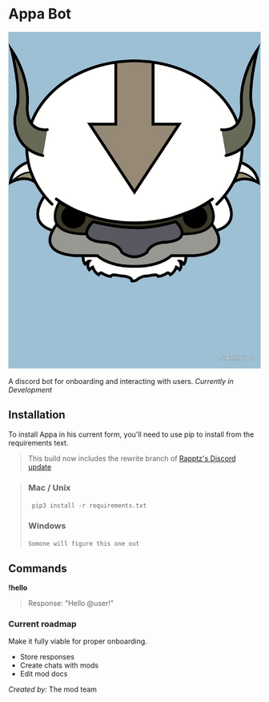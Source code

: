 # Appa Bot
![Appa](/images/profile_pic.jpg)

A discord bot for onboarding and interacting with users. *Currently in Development*


## Installation
To install Appa in his current form, you'll need to use pip to install from the requirements text. 
> This build now includes the rewrite branch of [Rapptz's Discord update](https://github.com/Rapptz/discord.py)

> ### Mac / Unix
> ` pip3 install -r requirements.txt`
> ### Windows
> ` Somone will figure this one out `


## Commands
**!hello**
> Response: "Hello @user!"


### Current roadmap
Make it fully viable for proper onboarding.
* Store responses
* Create chats with mods
* Edit mod docs


*Created by:* The mod team

